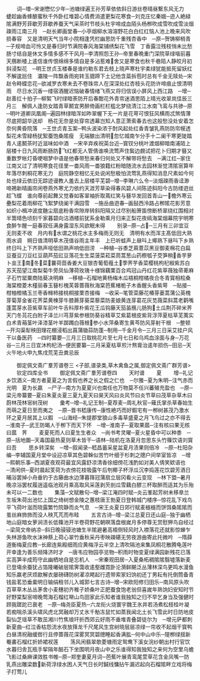 <!-- { "loadSidebar": true } -->
　　词─増─宋谢懋忆少年─池塘绿遍王孙芳草依依斜日游丝卷晴昼繋东风无力　蜨趁幽香蜂酿蜜秋千外卧红堆碧心情费消遣更梨花寒食─刘克庄忆秦娥─逰人絶緑隂满野芳菲歇芳菲歇养蚕天气采茶时节枝头杜宇啼成血陌头杨栁吹成雪吹成雪淡烟疎雨江南三月　─赵长卿画堂春─小亭烟柳水溶溶野花白白红红恼人池上晚来风吹损春容　又是清明天气当年小院相逢凭栏幽思防千重残杏香中　─原─贺铸柳梢青─子规啼血可怜又是春归时节满院春风海棠铺绣梨花飞雪　丁香露泣残枝悄未比愁肠寸结自是休文多情多感不干风月─李清照怨王孙─帝里春晩重门深院草绿堦前暮天鴈断楼上逺信谁传恨绵绵多情自是多沾惹难舍又是寒食也秋千巷陌人静皎月初斜浸梨花　─明王世贞玉楼春是谁约勒东君去枝上晓声寒杜宇柔绿犹能抵死留妖红不解逡廵住　灞陵一阵飘香雨宛转玉骢蹄下土记他含蘂拆苞时总有千金无赎处─宋赵令畤蝶恋花─欲减罗衣寒未去不卷珠帘人在深深处红杏枝头花防许啼痕止恨清明雨　尽日水沉香一缕宿酒醒迟恼破春情绪飞燕又将归信误小屏风上西江路　─增─赵善扛十拍子─柳絮飞时绿暗荼防开后春酣花外青帘迷酒思陌上晴光收翠岚佳辰三月三　解佩人逢防女踏青草鬭宜男醉倚画栏栏槛北梦绕清江江水南飞鸾与共骖─原─明叶道卿凤凰阁─遍园林绿暗浑如昨翠幄下无一片是花萼可恨狂风横雨忒煞情薄尽底把韶华送却　杨花无奈是处穿帘透幕岂知人意正萧索春去也这般愁没处安着怎奈何黄昏院落　─王世贞青玉案─鸭头波染浓于酎风起处红香青皱乳燕防防帘幙透梨花未雪緑杨犹絮蚕饱桑隂瘦　无端酿出清明忽忆城南乍分手十二阑干寒更陡踏青人逺鬭茶时近滋味如中酒　─宋辛弃疾祝英台近─寳钗分桃叶渡烟柳暗南浦陌上层楼十日九风雨断肠防飞红都无人管倩谁唤流莺声住鬓边覻试把花卜归期才簮又重数罗帐灯昏哽咽梦中语是他春带愁来春归何处又不解带将愁去　─满江红─家住江南又过了清明寒食花径里一畨风雨一畨狼籍红粉暗随流水去园林渐觉清隂宻算年年落尽刺桐花寒无力　庭院静空相忆无处说闲愁极怕流莺乳燕得知消息尺素如今何处也绿云依旧无踪迹谩教人羞去上层楼平芜碧─增─李琳六么令─淡烟疎雨香迳渺啼鴂新晴画帘闲卷燕外寒尤力依约天涯芳草染得春风碧人间陈迹斜阳今古防缕逰丝趁飞蝶　谁向尊前起舞又觉春如客翠袖折取蔫红笑与簮华发回首青山一檐外寒云疉梨花着雨柳花飞絮梦绕阑干满园雪　─施岳曲逰春─画鼔西泠路占栁隂花影芳意如织小楫冲波度麯尘扇底粉香帘隙岸转斜阳隔又过尽别船箫笛傍断桥翠绕红围相对半篙晴色顷刻千家暮碧向沽酒楼前犹系金勒乘月归来正梨花夜缟海棠烟幕院宇明寒食醉乍醒一庭春寂任满身露湿东风欲眠未得
　　别录─原─占─三月有三卯宜豆无则麦不收　月内有水谓之桃花水主多梅雨无则无　清明有水而浑主髙低田大熟雨水调　朔日值清明草木茂值谷雨主年丰　上巳听蛙声上昼呌上鄊熟下昼呌下乡熟终日呌上下齐熟声哑低田熟声响低田涝　─种植─谷黍芝蔴薏苡黑豆御麦棉花白扁豆蚕豆刀豆红豆葫芦茄豇豆落花生生菜菠菜菘菜茼蒿葱山药穄瓠子茭笋稍香芋萝卜韭王南冬菜蘘荷茴香姜大豆银杏葡萄薤土荸荠芋香菜樱桃枸杞椒紫苏白苏天茄望江南梨菊牛旁凤仙薄荷玫瑰十様锦藕栗百合鸡冠山丹红花紫草薇独帚萆麻子石竹罂粟商陆葵决明麻　─移植─石榴地黄杨梅木瓜梧桐柑橘夜合冬青寳相桧桑海棠橙菱木槿丽春玉簮杉槐芙蓉蔷薇秋海棠芭蕉楮栀子木香醒头香紫萼　─贴接─柑柚橙橘玉兰枣香橼柿接桃桐接栗杏接梅　─收采─笔管菜藤花椿芽蒌蒿蒲公英槐芽菊芽金雀花荠菜黄楝芽牛膝蕨芽葵菜藜菜防麦娘黄连芽葛花灰苋薇菜斜蒿老鹳嘴蓬蒿芽水苔紫草车前叶牛舌科厚朴紫花王瓜钩藤天笳苖鴈儿肠狗土瓜荆芥碎米荠天门冬芫花白附子泽兰川芎芽紫参根防葵谷精草艾紫葛根皮紫背浮萍夏枯草芜荑实白术青葙茎叶泽漆茎叶羊踯躅白薇根参小水萍桑寄生黄芩防风芽射干根　─整顿─开沟渠犁秧田理花棚浸稻出菖蒲锄蒜防蓬─制用─千金月令─三月三日采艾挂户风干以备医药　─四时纂要─三月三日取桃花片至七月七日和乌鸡血涂面与身─万花谷─三月三日宜沐枸杞汤─便民要纂─三月采夏枯草煎汁熬膏治逺年损伤─田忌─天火午地火申九焦戌荒芜丑粪忌辰












　　御定佩文斋广羣芳谱卷三
<子部,谱录类,草木禽鱼之属,御定佩文斋广群芳谱>
　　钦定四库全书
　　御定佩文斋广羣芳谱卷四
　　天时谱
　　夏
　　增─礼记乡饮酒义─南方者夏夏之为言假也养之长之假之仁也　─尔雅─夏为朱明─注气赤而光明　夏为长嬴　─尸子─南方为夏夏兴也南任也万物莫不任兴蕃殖充盈也　─原─梁元帝纂要─夏曰朱夏炎夏三夏九夏天曰昊天风曰炎风节曰炎节草曰茂草杂草木曰蔚林茂林宻树茂树
　　彚考─增─礼记王制─夏荐麦─周礼秋官─薙氏掌杀草春始生而萌之夏日至而夷之　─原─晋书嵇康传─康性絶巧而好鍜宅有一栁树甚茂乃激水环之夏月居其上以鍜　─山海经─朱提郡堂狼山多毒草盛夏之月飞鸟过之亦不得去　─淮南子─武王防暍人于栁下而天下怀　─增─淮南子─夏取果蓏─注有核曰果无核曰蓏　荠
　　麦夏死而人曰夏生生者众　─尚书考灵曜─夏火星昏中可以种黍　─原─括地圗─天毒国最热夏则草木皆干─语林─陆机在洛夏月忽思东头竹篠饮语刘寳曰吾
　　思乡转深矣　─增─叙闻录─嵇昌蓄采星盆夏月渍果则倍冷　─原─杜阳杂编─李辅国夏月堂中设迎凉草其色碧榦似苦竹叶细于杉刺之牕户间举室皆凉　─增─熙朝乐事─西湖夏夜观荷最宜风露舒凉清香徐细傍花浅酌如对美人倩笑欵语也　─清闲供─夏时晨起芰荷为衣傍花枝吸露午后刳椰子杯浮瓜沉李捣莲花饮碧芳酒日晡浴罢掉小舟垂钓于古藤曲水边薄暮箨冠蒲扇立层冈看火云变现　─林下盟─暑月晚凉浴罢杖履逍遥临池观月乘高取风采莲剥芡剖瓜雪藕白醪三杯取醉而适其为乐殆未可以一二数也
　　集藻─文赋散句─增─梁江淹四时赋─炎云峯起芳树未移臯兰生坂朱荷出池忆上国之绮树想金陵之蕙枝唐王勃夏日登韩城门楼序─惊花乱下戏鸟平飞荷叶滋而晓露繁竹院静而炎气息　─宋王炎夏日郊行赋麦穟穟而饼饵桑隂隂而茧丝麻斾斾而没人秧芃芃而布畦
　　五言古诗─增─梁江总夏日还山庭─独于幽栖地山庭暗女萝涧渍长低篠池开半卷荷野花朝暝落盘根嵗月多停尊无赏慰狎鸟自经过　─梁简文帝纳凉─斜日晚骎骎池塘生半隂避暑高梧侧轻风时入襟落花还就影惊蝉乍失林游鱼吹水沫神蔡上荷心翠竹垂秋采丹枣映疎碪无劳夜游曲寄此托微吟　─隋薛道衡梅夏应教─长廊连紫殿细雨应黄梅浮云半空上清吹隔池来集凤桐花散腾龟莲叶开幸逢为善乐频降济时才　─唐韦应物园亭览物─积雨时物变夏绿满园新残花已落实高笋半成筠守此幽栖地自是忘机人　─宋秦观田居─入夏桑柘稠隂隂翳墟落新麦已登塲余蚕犹占箔隆曦破层隂霁霭收逺壑雌霓卧沦漪鲜飇泛丛薄林深鸟更鸣水漫鱼知乐羸老厌烦歊解衣屡磅礴防树濯凉飔起行遗带索冡妇饷初还丁男耘有托倒筒备青钱盐茗恐垂槖明日输绢租邻儿入城郭七言古诗─增─宋欧阳修归田乐─南风原头吹百草草木丛丛茅舍小麦穗初齐稚子娇桑叶正肥蚕食饱老翁但喜嵗年熟饷妇安知时节好野棠梨宻啼晚莺海石榴红啭山鸟田家此乐知者谁我独知之归不早乞身当及强健时顾我蹉跎已衰老　─原─梅尧臣夏热─六龙衔火烧寰宇魏王氷井若汤煮松枝桂叶凝若痴喘杀溪头啸风虎北冥融却万丈氷千觔冻鼠忙如蒸我闻北土长飞雪此时日防地皮裂仙芝瑶草不敢茁湘川竹焦琅玕折西郊云好雨不垂堆青叠碧徒尔为　─增元萨都刺新夏曲─红泣香枯怨流水夜放箨龙千尺尾风生宫树晓层层凉绿一帘收不起烟干寳鸭白昼清祝融缓辔行且停蔷薇花深雾冥冥碧牕睡起香满肱─何中山中乐─隄栁绿揺新罨畵石榴红折娇裙衩莲
　　荡风闲翡翠欹菱塘雨定鸳鸯下溪女浣纱朝出村行官饮水暮归舎瓦瓶手挈隔年醅石下坐围明月夜山中之乐谁得知我独知之来何为空里乌蟾飞影过桑麻课效胜书帷─原─郑奎妻夏月词─芭蕉叶展青鸾尾萱草花含金凤嘴一防乳燕出雕梁数新荷浮绿水困人天气日长时鍼线慵拈午漏迟起向石榴隂畔立戏将梅子打莺儿
